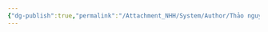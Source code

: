 ```yaml
---
{"dg-publish":true,"permalink":"/Attachment_NHH/System/Author/Thảo nguyễn/","dgPassFrontmatter":true,"noteIcon":"2","created":"2024-02-29T09:58:44.721+07:00","updated":"2023-12-27T13:26:00.000+07:00"}
---
```


